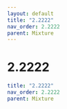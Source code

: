```yaml
---
layout: default
title: "2.2222"
nav_order: 2.2222
parent: Mixture
---
```


# 2.2222

```yaml
title: "2.2222"
nav_order: 2.2222
parent: Mixture
```
